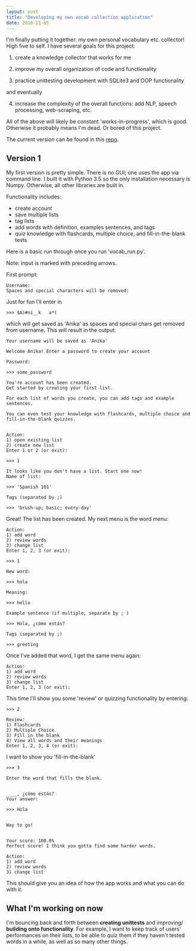 ```yaml
---
layout: post
title: "Developing my own vocab collection application"
date: 2018-11-05
---
```


I'm finally putting it together: my own personal vocabulary etc. collector! High five to self. I have several goals for this project: 

1) create a knowledge collector that works for me

2) improve my overall organization of code and functionality

3) practice unittesting development with SQLite3 and OOP functionality

and eventually

4) increase the complexity of the overall functions: add NLP, speech processing, web-scraping, etc.

All of the above will likely be constant 'works-in-progress', which is good. Otherwise it probably means I'm dead. Or bored of this project. 

The current version can be found in this <a href="https://github.com/a-n-rose/Vocab-Collector-and-Tester">repo</a>.

## Version 1

My first version is pretty simple. There is no GUI; one uses the app via command line. I built it with Python 3.5 so the only installation necessary is Numpy. Otherwise, all other libraries are built in. 

Functionality includes: 
* create account
* save multiple lists
* tag lists
* add words with definition, examples sentences, and tags
* quiz knowledge with flashcards, multiple choice, and fill-in-the-blank tests

Here is a basic run through once you run 'vocab_run.py'. 

Note: input is marked with preceding arrows.

First prompt:

```
Username: 
Spaces and special characters will be removed: 
```
Just for fun I'll enter in  
```
>>> $A)#ni__k   a*( 
```
which will get saved as 'Anika' as spaces and special chars get removed from username. This will result in the output:
```
Your username will be saved as 'Anika'

Welcome Anika! Enter a password to create your account

Password: 

>>> some_password

You're account has been created.
Get started by creating your first list.

For each list of words you create, you can add tags and example sentences.

You can even test your knowledge with flashcards, multiple choice and fill-in-the-blank quizzes.


Action:
1) open existing list
2) create new list
Enter 1 or 2 (or exit): 

>>> 1

It looks like you don't have a list. Start one now!
Name of list: 

>>> 'Spanish 101'

Tags (separated by ;)

>>> 'brush-up; basic; every-day'
```
Great! The list has been created. My next menu is the word menu:
```
Action:
1) add word
2) review words 
3) change list
Enter 1, 2, 3 (or exit): 

>>> 1

New word: 

>>> hola

Meaning: 

>>> hello

Example sentence (if multiple, separate by ; ) 

>>> Hola, ¿cómo estás?

Tags (separated by ;)

>>> greeting
```

Once I've added that word, I get the same menu again:
```
Action:
1) add word
2) review words 
3) change list
Enter 1, 2, 3 (or exit): 
```

This time I'll show you some 'review' or quizzing functionality by entering:
```
>>> 2

Review:
1) Flashcards
2) Multiple Choice
3) Fill in the blank
4) View all words and their meanings
Enter 1, 2, 3, 4 (or exit): 
```
I want to show you 'fill-in-the-blank'
```
>>> 3

Enter the word that fills the blank.


____, ¿cómo estás?
Your answer:

>>> Hola


Way to go!


Your score: 100.0% 
Perfect score! I think you gotta find some harder words.

Action:
1) add word
2) review words 
3) change list

```

This should give you an idea of how the app works and what you can do with it. 

## What I'm working on now

I'm bouncing back and forth between **creating unittests** and improving/ **building onto functionality**. For example, I want to keep track of users' performances on their lists, to be able to quiz them if they haven't tested words in a while, as well as so many other things. 
